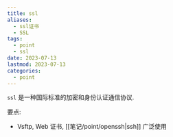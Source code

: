 ```yaml
---
title: ssl
aliases:
  - ssl证书
  - SSL
tags:
  - point
  - ssl
date: 2023-07-13
lastmod: 2023-07-13
categories:
  - point
---
```


`ssl` 是一种国际标准的加密和身份认证通信协议.

要点:

- Vsftp, Web 证书, [[笔记/point/openssh|ssh]] 广泛使用
